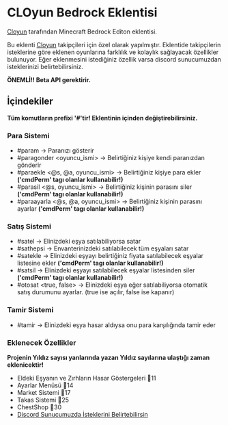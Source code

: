 # CLOyun Bedrock Eklentisi
 
[Cloyun](https://www.youtube.com/cloyun) tarafından Minecraft Bedrock Editon eklentisi.

Bu eklenti [Cloyun](https://www.youtube.com/cloyun) takipçileri için özel olarak yapılmıştır. Eklentide takipçilerin isteklerine göre eklenen oyunlarına farklılık ve kolaylık sağlayacak özellikler bulunuyor. Eğer eklenmesini istediğiniz özellik varsa discord sunucumuzdan isteklerinizi belirtebilirsiniz.

**ÖNEMLİ!! Beta API gerektirir.**

## İçindekiler
**Tüm komutların prefixi '#'tir! Eklentinin içinden değiştirebilirsiniz.**
### Para Sistemi
- #param -> Paranızı gösterir
- #paragonder <oyuncu_ismi> <miktar> -> Belirtiğiniz kişiye kendi paranızdan gönderir
- #paraekle <@s, @a, oyuncu_ismi> <miktar> -> Belirtiğiniz kişiye para ekler **('cmdPerm' tagı olanlar kullanabilir!)**
- #parasil <@s, oyuncu_ismi> <miktar> -> Belirtiğiniz kişinin parasını siler **('cmdPerm' tagı olanlar kullanabilir!)**
- #paraayarla <@s, @a, oyuncu_ismi> <miktar> -> Belirtiğiniz kişinin parasını ayarlar **('cmdPerm' tagı olanlar kullanabilir!)**

### Satış Sistemi
- #satel -> Elinizdeki eşya satılabiliyorsa satar
- #sathepsi -> Envanterinizdeki satılabilecek tüm eşyaları satar
- #satekle <fiyat> -> Elinizdeki eşyayı belirtiğiniz fiyata satılabilecek eşyalar listesine ekler **('cmdPerm' tagı olanlar kullanabilir!)**
- #satsil -> Elinizdeki eşyayı satılabilecek eşyalar listesinden siler **('cmdPerm' tagı olanlar kullanabilir!)**
- #otosat <true, false> -> Elinizdeki eşya eğer satılabiliyorsa otomatik satış durumunu ayarlar. (true ise açılır, false ise kapanır)

### Tamir Sistemi
- #tamir -> Elinizdeki eşya hasar aldıysa onu para karşılığında tamir eder

### Eklenecek Özellikler
**Projenin Yıldız sayısı yanlarında yazan Yıldız sayılarına ulaştığı zaman eklenicektir!**
- Eldeki Eşyanın ve Zırhların Hasar Göstergeleri 🌟11
- Ayarlar Menüsü 🌟14
- Market Sistemi 🌟17
- Takas Sistemi 🌟25
- ChestShop 🌟30
- [Discord Sunucumuzda İsteklerini Belirtebilirsin](https://discord.gg/gj9CmAAGDS)
